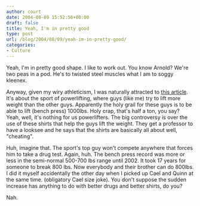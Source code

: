 ```yaml
---
author: court
date: 2004-08-09 15:52:56+00:00
draft: false
title: Yeah, I'm in pretty good
type: post
url: /blog/2004/08/09/yeah-im-in-pretty-good/
categories:
- Culture
---
```


Yeah, I'm in pretty good shape. I like to work out. You know Arnold? We're two peas in a pod. He's to twisted steel muscles what I am to soggy kleenex.

Anyway, given my wiry athleticism, I was naturally attracted to [this article](http://slate.msn.com/id/2104915/fr/rss/). It's about the sport of powerlifting, where guys (like me) try to lift more weight than the other guys. Apparently the holy grail for these guys is to be able to lift (bench press) 1000lbs. Holy crap, that's half a ton, you say? Yeah, well, it's nothing for us powerlifters. The big controversy is over the use of these shirts that help the guys lift the weight. They get a professor to have a looksee and he says that the shirts are basically all about well, "cheating".

Huh, imagine that. The sport's top guy won't compete anywhere that forces him to take a drug test. Again, huh. The bench press record was more or less in the semi-normal 500-700 lbs range until 2002. It took 17 years for someone to break 800 lbs. Now everybody and their brother can do 800lbs. I did it myself accidentally the other day when I picked up Cael and Quinn at the same time. (obligatory Cael size joke). You don't suppose the sudden increase has anything to do with better drugs and better shirts, do you?

Nah.
